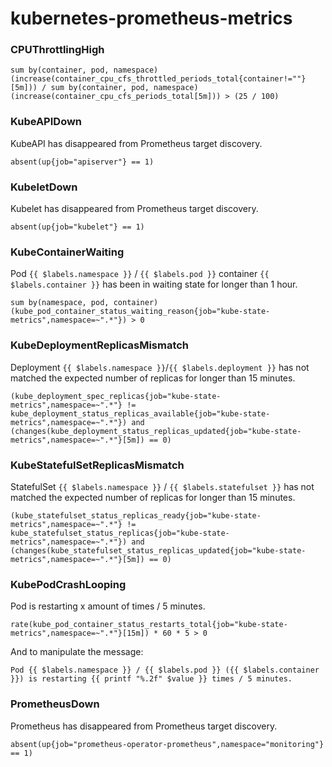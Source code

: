 # kubernetes-prometheus-metrics

### CPUThrottlingHigh

```
sum by(container, pod, namespace) (increase(container_cpu_cfs_throttled_periods_total{container!=""}[5m])) / sum by(container, pod, namespace) (increase(container_cpu_cfs_periods_total[5m])) > (25 / 100)
```

### KubeAPIDown

KubeAPI has disappeared from Prometheus target discovery.

```
absent(up{job="apiserver"} == 1)
```

### KubeletDown

Kubelet has disappeared from Prometheus target discovery.

```
absent(up{job="kubelet"} == 1)
```

### KubeContainerWaiting

Pod `{{ $labels.namespace }}` / `{{ $labels.pod }}` container `{{ $labels.container }}` has been in waiting state for longer than 1 hour.

```
sum by(namespace, pod, container) (kube_pod_container_status_waiting_reason{job="kube-state-metrics",namespace=~".*"}) > 0
```

### KubeDeploymentReplicasMismatch

Deployment `{{ $labels.namespace }}`/`{{ $labels.deployment }}` has not matched the expected number of replicas for longer than 15 minutes.

```
(kube_deployment_spec_replicas{job="kube-state-metrics",namespace=~".*"} != kube_deployment_status_replicas_available{job="kube-state-metrics",namespace=~".*"}) and (changes(kube_deployment_status_replicas_updated{job="kube-state-metrics",namespace=~".*"}[5m]) == 0)
```

### KubeStatefulSetReplicasMismatch

StatefulSet `{{ $labels.namespace }}` / `{{ $labels.statefulset }}` has not matched the expected number of replicas for longer than 15 minutes.

```
(kube_statefulset_status_replicas_ready{job="kube-state-metrics",namespace=~".*"} != kube_statefulset_status_replicas{job="kube-state-metrics",namespace=~".*"}) and (changes(kube_statefulset_status_replicas_updated{job="kube-state-metrics",namespace=~".*"}[5m]) == 0)
```

### KubePodCrashLooping

Pod is restarting x amount of times / 5 minutes.

```
rate(kube_pod_container_status_restarts_total{job="kube-state-metrics",namespace=~".*"}[15m]) * 60 * 5 > 0
```

And to manipulate the message:

```
Pod {{ $labels.namespace }} / {{ $labels.pod }} ({{ $labels.container }}) is restarting {{ printf "%.2f" $value }} times / 5 minutes.
```

### PrometheusDown

Prometheus has disappeared from Prometheus target discovery.

```
absent(up{job="prometheus-operator-prometheus",namespace="monitoring"} == 1)
```
